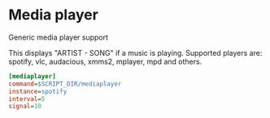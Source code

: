 # Media player

Generic media player support

This displays "ARTIST - SONG" if a music is playing.
Supported players are: spotify, vlc, audacious, xmms2, mplayer, mpd
and others.

``` ini
[mediaplayer]
command=$SCRIPT_DIR/mediaplayer
instance=spotify
interval=5
signal=10
```
